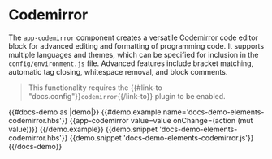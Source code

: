 # Codemirror

The `app-codemirror` component creates a versatile [Codemirror](http://codemirror.net) code editor block for advanced editing and formatting of programming code. It supports multiple languages and themes, which can be specified for inclusion in the `config/environment.js` file. Advanced features include bracket matching, automatic tag closing, whitespace removal, and block comments.

> This functionality requires the {{#link-to "docs.config"}}`codemirror`{{/link-to}} plugin to be enabled.

{{#docs-demo as |demo|}}
	{{#demo.example name='docs-demo-elements-codemirror.hbs'}}
		{{app-codemirror value=value onChange=(action (mut value))}}
	{{/demo.example}}
	{{demo.snippet 'docs-demo-elements-codemirror.hbs'}}
	{{demo.snippet 'docs-demo-elements-codemirror.js'}}
{{/docs-demo}}
